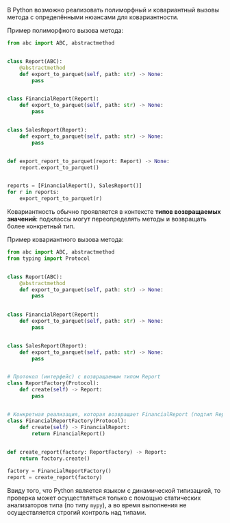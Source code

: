 В Python возможно реализовать полиморфный и ковариантный вызовы метода с определёнными нюансами для ковариантности.

Пример полиморфного вызова метода:

```py
from abc import ABC, abstractmethod


class Report(ABC):
	@abstractmethod
    def export_to_parquet(self, path: str) -> None:
        pass


class FinancialReport(Report):
    def export_to_parquet(self, path: str) -> None:
        pass


class SalesReport(Report):
    def export_to_parquet(self, path: str) -> None:
        pass


def export_report_to_parquet(report: Report) -> None:
	report.export_to_parquet()


reports = [FinancialReport(), SalesReport()]
for r in reports:
	export_report_to_parquet(r)
```



Ковариантность обычно проявляется в контексте **типов возвращаемых значений**: подклассы могут переопределять методы и возвращать более конкретный тип.

Пример ковариантного вызова метода:

```py
from abc import ABC, abstractmethod
from typing import Protocol


class Report(ABC):
	@abstractmethod
    def export_to_parquet(self, path: str) -> None:
        pass
        

class FinancialReport(Report):
    def export_to_parquet(self, path: str) -> None:
        pass


class SalesReport(Report):
    def export_to_parquet(self, path: str) -> None:
        pass


# Протокол (интерфейс) с возвращаемым типом Report
class ReportFactory(Protocol):
	def create(self) -> Report:
		pass


# Конкретная реализация, которая возвращает FinancialReport (подтип Report)
class FinancialReportFactory(Protocol):
	def create(self) -> FinancialReport:
		return FinancialReport()
	

def create_report(factory: ReportFactory) -> Report:
	return factory.create()

factory = FinancialReportFactory()
report = create_report(factory) 
```

Ввиду того, что Python является языком с динамической типизацией, то проверка может осуществляться только с помощью статических анализаторов типа (по типу `mypy`), а во время выполнения не осуществляется строгий контроль над типами.



